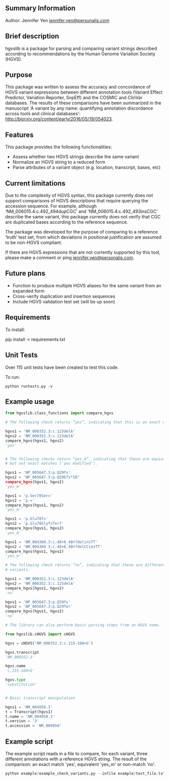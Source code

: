 Summary Information
-----------------------------
Author: Jennifer Yen jennifer.yen@personalis.com

Brief description
-----------------------------
hgvslib is a package for parsing and comparing variant strings described according to 
recommendations by the Human Genome Variation Society (HGVS). 

Purpose
-----------------------------
This package was written to assess the accuracy and concordance of HGVS variant 
expressions between different annotation tools (Variant Effect Predictor, Variation Reporter, 
SnpEff) and the COSMIC and ClinVar databases. The results of these comparisons have been 
summarized in the manuscript 'A variant by any name: quantifying annotation discordance across
tools and clinical databases': http://biorxiv.org/content/early/2016/05/19/054023.

Features
-----------------------------
This package provides the following functionalities:
   - Assess whether two HGVS strings describe the same variant
   - Normalize an HGVS string to a reduced form
   - Parse attributes of a variant object (e.g. location, transcript, bases,
     etc)

Current limitations
-----------------------------
Due to the complexity of HGVS syntax, this package currently does not support
comparisons of HGVS descriptions that require querying the accession sequence. 
For example, although ‘NM_006015.4:c.492_494dupCGC’ and 
'NM_006015.4:c.492_493insCGC’ describe the same variant, this package currently 
does not verify that CGC are duplicated bases according to the reference sequence. 

The package was developed for the purpose of comparing to a reference ‘truth’ 
test set, from which deviations in positional justification are assumed to be 
non-HGVS compliant.

If there are HGVS expressions that are not currently supported by this tool,
please make a comment or ping jennifer.yen@personalis.com.


Future plans
-------------------
- Function to produce multiple HGVS aliases for the same variant from an expanded form
- Cross-verify duplication and insertion sequences
- Include HGVS validation test set (will be up soon)

Requirements
-------------------

To install:

pip install -r requirements.txt


Unit Tests
-------------------

Over 115 unit tests have been created to test this code. 

To run:
```
python runtests.py -v
```

Example usage
-------------------

```python
from hgvslib.class_functions import compare_hgvs

# The following check returns “yes”, indicating that this is an exact match.

hgvs1 = 'NM_000352.3:c.123delA'
hgvs2 = 'NM_000352.3:c.123delA'
compare_hgvs(hgvs1, hgvs2)
'yes'


# The following checks return “yes_m”, indicating that these are equivalent 
# but not exact matches ('yes modified').

hgvs1 = 'NP_005647.3:p.Q29fs'
hgvs2 = 'NP_005647.3:p.Q29Efs*10’
compare_hgvs(hgvs1, hgvs2)
'yes_m'

hgvs1 = 'p.Ser78Ser='
hgvs2 = 'p.='
compare_hgvs(hgvs1, hgvs2)
'yes_m'

hgvs1 = 'p.Glu78fs'
hgvs2 = 'p.Glu78GlyfsTer7'
compare_hgvs(hgvs1, hgvs2)
'yes_m'

hgvs1 = 'NM_004360.3:c.48+6_48+7delinsTT'
hgvs2 = 'NM_004360.3:c.48+6_48+7delCCinsTT'
compare_hgvs(hgvs1, hgvs2)
'yes_m'

# The following check returns “no”, indicating that these are different
# variants.

hgvs1 = 'NM_000352.3:c.123delA'
hgvs2 = 'NM_000352.3:c.125delA'
compare_hgvs(hgvs1, hgvs2)
'no'

hgvs1 = 'NP_005647.3:p.Q29fs'
hgvs2 = 'NP_005647.3:p.Q29Ter'
compare_hgvs(hgvs1, hgvs2)
'no'

# The library can also perform basic parsing steps from an HGVS name.

from hgvslib.cHGVS import cHGVS

hgvs = cHGVS('NM_000352.3:c.215-10A>G')

hgvs.transcript
'NM_000352.3'

hgvs.name
'c.215-10A>G'

hgvs.type
'substitution'


# Basic transcript manipulation

hgvs1 = 'NM_004958.3'
t = Transcript(hgvs1)
t.name = 'NM_004958.3'
t.version = '3'
t.accession = 'NM_004958'

```

Example script
-------------------

The example script reads in a file to compare, for each variant, three different annotations 
with a reference HGVS string. The result of the comparison: an exact match 'yes', equivalent 
'yes_m' or non-match 'no'.
 
```python
python example/example_check_variants.py --infile example/test_file.txt
```


